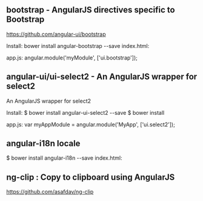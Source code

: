 
## bootstrap - AngularJS directives specific to Bootstrap
https://github.com/angular-ui/bootstrap

Install: bower install angular-bootstrap --save
index.html:
<script src="bower_components/angular-bootstrap/ui-bootstrap-tpls.js"></script>

app.js:
angular.module('myModule', ['ui.bootstrap']);

## angular-ui/ui-select2 - An AngularJS wrapper for select2
An AngularJS wrapper for select2

Install:
 $ bower install angular-ui-select2 --save
 $ bower install

app.js:
 var myAppModule = angular.module('MyApp', ['ui.select2']);

## angular-i18n locale

 $ bower install angular-i18n --save
index.html:
  <script src="bower_components/angular-i18n/angular-locale_ko.js"></script>

## ng-clip : Copy to clipboard using AngularJS
  https://github.com/asafdav/ng-clip